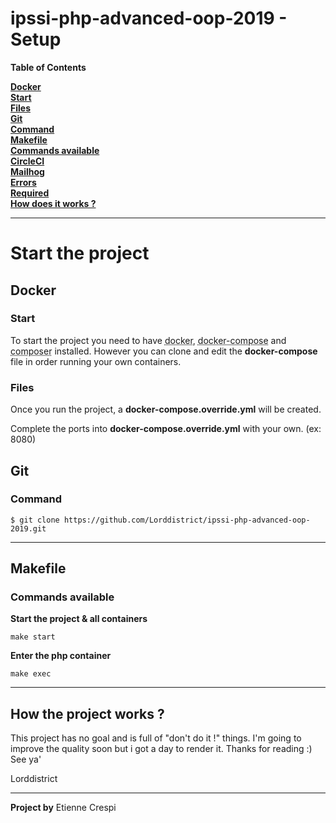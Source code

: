 # ipssi-php-advanced-oop-2019 - Setup

**Table of Contents**

**[Docker](#docker)**<br>
**[Start](#start)**<br>
**[Files](#files)**<br>
**[Git](#git)**<br>
**[Command](#command)**<br>
**[Makefile](#makefile)**<br>
**[Commands available](#commands-available)**<br>
**[CircleCI](#circleci)**<br>
**[Mailhog](#mailhog)**<br>
**[Errors](#errors)**<br>
**[Required](#required)**<br>
**[How does it works ?](#how-the-project-works-?)**<br>

----

# Start the project

## Docker

### Start
To start the project you need to have <abbr title="https://docs.docker.com/install/">docker</abbr>, <abbr title="https://docs.docker.com/compose/install/">docker-compose</abbr> and <abbr title="https://getcomposer.org/">composer</abbr> installed.
However you can clone and edit the **docker-compose** file in order running your own containers.

### Files
Once you run the project, a **docker-compose.override.yml** will be created.

Complete the ports into **docker-compose.override.yml** with your own. (ex: 8080)


## Git
### Command

`$ git clone https://github.com/Lorddistrict/ipssi-php-advanced-oop-2019.git`

----

## Makefile
### Commands available

**Start the project & all containers**

`make start`

**Enter the php container**

`make exec`

----

## How the project works ?

This project has no goal and is full of "don't do it !" things. I'm going to improve the quality soon but i got a day to render it. Thanks for reading :)
See ya'

Lorddistrict

----

**Project by**
Etienne Crespi
